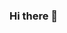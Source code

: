 ### Hi there 👋

<!--
I entitled myself “software developer”, aware that everything is connected and no one can be a software developer by itself. If my professors and all other programmers around the world do not exist I would not be able to execute this role. These people are the causes that contributed toward my evolution as a software developer. If their knowledge hadn't been shared, how would I call myself a “software developer” ?

Learning is forever... https://metiago.github.io/
**metiago/metiago** is a ✨ _special_ ✨ repository because its `README.md` (this file) appears on your GitHub profile.

Here are some ideas to get you started:

- 🔭 I’m currently working on ...
- 🌱 I’m currently learning ...
- 👯 I’m looking to collaborate on ...
- 🤔 I’m looking for help with ...
- 💬 Ask me about ...
- 📫 How to reach me: ...
- 😄 Pronouns: ...
- ⚡ Fun fact: ...
-->
